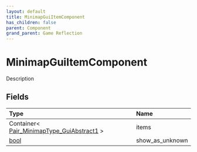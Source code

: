 ```yaml
---
layout: default
title: MinimapGuiItemComponent
has_children: false
parent: Component
grand_parent: Game Reflection
---
```

# MinimapGuiItemComponent
Description 

## Fields

| Type | Name |
|:----------|:--------------|
| Container< [Pair_MinimapType_GuiAbstract1](/riftbreaker-wiki/docs/game-reflection/classes/pair__minimap_type__gui_abstract1/) > | items |
| [bool](/riftbreaker-wiki/docs/game-reflection/components/bool/) | show_as_unknown |

